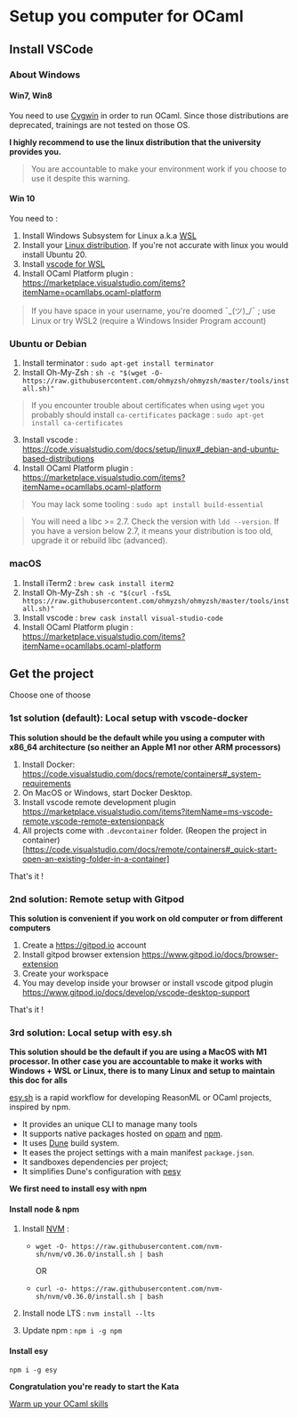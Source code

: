# Setup you computer for OCaml

## Install VSCode

### About Windows

#### Win7, Win8

You need to use [Cygwin](https://www.cygwin.com/) in order to run OCaml.
Since those distributions are deprecated, trainings are not tested on those OS.

**I highly recommend to use the linux distribution that the university provides you.**

> You are accountable to make your environment work if you choose to use it despite this warning.

#### Win 10

You need to :

1. Install Windows Subsystem for Linux a.k.a [WSL](https://docs.microsoft.com/en-us/windows/wsl/install-win10)
2. Install your [Linux distribution](https://docs.microsoft.com/en-us/windows/wsl/install-win10#step-6---install-your-linux-distribution-of-choice). If you're not accurate with linux you would install Ubuntu 20.
3. Install [vscode for WSL](https://docs.microsoft.com/en-us/windows/wsl/tutorials/wsl-vscode)
4. Install OCaml Platform plugin : https://marketplace.visualstudio.com/items?itemName=ocamllabs.ocaml-platform

> If you have space in your username, you're doomed ¯\_(ツ)\_/¯ ; use Linux or try WSL2 (require a Windows Insider Program account)

### Ubuntu or Debian

1. Install terminator : `sudo apt-get install terminator`
2. Install Oh-My-Zsh : `sh -c "$(wget -O- https://raw.githubusercontent.com/ohmyzsh/ohmyzsh/master/tools/install.sh)"`

> If you encounter trouble about certificates when using `wget` you probably should install `ca-certificates` package : `sudo apt-get install ca-certificates`

3. Install vscode : https://code.visualstudio.com/docs/setup/linux#_debian-and-ubuntu-based-distributions
4. Install OCaml Platform plugin : https://marketplace.visualstudio.com/items?itemName=ocamllabs.ocaml-platform

> You may lack some tooling : `sudo apt install build-essential`

> You will need a libc >= 2.7. Check the version with `ldd --version`. If you have a version below 2.7, it means your distribution is too old, upgrade it or rebuild libc (advanced).

### macOS

1. Install iTerm2 : `brew cask install iterm2`
2. Install Oh-My-Zsh : `sh -c "$(curl -fsSL https://raw.githubusercontent.com/ohmyzsh/ohmyzsh/master/tools/install.sh)"`
3. Install vscode : `brew cask install visual-studio-code`
4. Install OCaml Platform plugin : https://marketplace.visualstudio.com/items?itemName=ocamllabs.ocaml-platform

## Get the project

Choose one of thoose

### 1st solution (default): Local setup with vscode-docker

**This solution should be the default while you using a computer with x86_64 architecture (so neither an Apple M1 nor other ARM processors)**

1. Install Docker: https://code.visualstudio.com/docs/remote/containers#_system-requirements
2. On MacOS or Windows, start Docker Desktop.
3. Install vscode remote development plugin https://marketplace.visualstudio.com/items?itemName=ms-vscode-remote.vscode-remote-extensionpack
4. All projects come with `.devcontainer` folder. (Reopen the project in container)[https://code.visualstudio.com/docs/remote/containers#_quick-start-open-an-existing-folder-in-a-container]

That's it ! 

### 2nd solution: Remote setup with Gitpod

**This solution is convenient if you work on old computer or from different computers**

1. Create a https://gitpod.io account
2. Install gitpod browser extension https://www.gitpod.io/docs/browser-extension
3. Create your workspace
4. You may develop inside your browser or install vscode gitpod plugin https://www.gitpod.io/docs/develop/vscode-desktop-support

That's it ! 

### 3rd solution: Local setup with esy.sh

**This solution should be the default if you are using a MacOS with M1 processor. In other case you are accountable to make it works with Windows + WSL or Linux, there is to many Linux and setup to maintain this doc for alls**

[esy.sh](https://esy.sh) is a rapid workflow for developing ReasonML or OCaml projects, inspired by npm.

- It provides an unique CLI to manage many tools
- It supports native packages hosted on [opam](http://opam.ocaml.org/) and [npm](https://www.npmjs.com/).
- It uses [Dune](https://dune.build/) build system.
- It eases the project settings with a main manifest `package.json`.
- It sandboxes dependencies per project;
- It simplifies Dune's configuration with [pesy](https://github.com/esy/pesy)

**We first need to install esy with npm**

#### Install node & npm

1. Install [NVM](https://github.com/nvm-sh/nvm#install--update-script) :

   - `wget -O- https://raw.githubusercontent.com/nvm-sh/nvm/v0.36.0/install.sh | bash`

     OR

   - `curl -o- https://raw.githubusercontent.com/nvm-sh/nvm/v0.36.0/install.sh | bash`

2. Install node LTS : `nvm install --lts`
3. Update npm : `npm i -g npm`

#### Install esy

`npm i -g esy`

**Congratulation you're ready to start the Kata**

[Warm up your OCaml skills](./01-ocaml.md)
